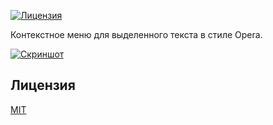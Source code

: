 [![Лицензия](http://img.shields.io/:license-mit-blue.svg?style=flat-square)](http://badges.mit-license.org)

Контекстное меню для выделенного текста в стиле Opera.

[![Скриншот](https://i.imgur.com/bZkyDJN.png)](https://i.imgur.com/bZkyDJN.png)

## Лицензия
[MIT](https://github.com/whiskyjs/wolpertinger/blob/master/LICENSE.txt)